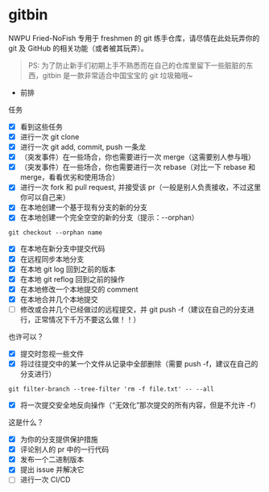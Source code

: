 # gitbin

NWPU Fried-NoFish 专用于 freshmen 的 git 练手仓库，请尽情在此处玩弄你的 git 及 GitHub 的相关功能（或者被其玩弄）。

> PS: 为了防止新手们初期上手不熟悉而在自己的仓库里留下一些脏脏的东西，gitbin 是一款非常适合中国宝宝的 git 垃圾箱哦~

- 前排

任务

- [x] 看到这些任务
- [x] 进行一次 git clone
- [x] 进行一次 git add, commit, push 一条龙
- [x] （突发事件）在一些场合，你也需要进行一次 merge（这需要别人参与哦）
- [x] （突发事件）在一些场合，你也需要进行一次 rebase（对比一下 rebase 和 merge，看看优劣和使用场合）
- [x] 进行一次 fork 和 pull request, 并接受该 pr（一般是别人负责接收，不过这里你可以自己来）
- [x] 在本地创建一个基于现有分支的新的分支
- [x] 在本地创建一个完全空空的新的分支（提示：--orphan）
```shell
git checkout --orphan name
```
- [x] 在本地在新分支中提交代码
- [x] 在远程同步本地分支
- [x] 在本地 git log 回到之前的版本
- [x] 在本地 git reflog 回到之前的操作
- [x] 在本地修改一个本地提交的 comment
- [x] 在本地合并几个本地提交
- [ ] 修改或合并几个已经做过的远程提交，并 git push -f（建议在自己的分支进行，正常情况下千万不要这么做！！）

也许可以？

- [x] 提交时忽视一些文件
- [x] 将过往提交中的某一个文件从记录中全部删除（需要 push -f，建议在自己的分支进行）
```shell
git filter-branch --tree-filter 'rm -f file.txt' -- --all
```
- [x] 将一次提交安全地反向操作（“无效化”那次提交的所有内容，但是不允许 -f）

这是什么？

- [x] 为你的分支提供保护措施
- [x] 评论别人的 pr 中的一行代码
- [x] 发布一个二进制版本
- [x] 提出 issue 并解决它
- [ ] 进行一次 CI/CD
